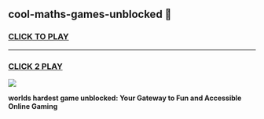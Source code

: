 
## cool-maths-games-unblocked 👋
<h3>
<a href="https://premium.freeplayer.one?title=cool-maths-games-unblocked&ref=14F">CLICK TO PLAY</a></h3>
<hr>

<h3>
<a href="https://premium.freeplayer.one?title=cool-maths-games-unblocked&ref=14F">CLICK 2 PLAY</a>
  
</h3>

<a href="https://premium.freeplayer.one?title=cool-maths-games-unblocked&ref=12F/"><img src="https://clearcache.store/games.png"></a>


**worlds hardest game unblocked: Your Gateway to Fun and Accessible Online Gaming**
